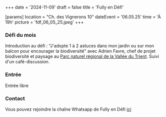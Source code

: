 +++
date = '2024-11-09'
draft = false
title = 'Fully en Défi'

[params]
location = "Ch. des Vignerons 10"
dateEvent = '06.05.25'
time = 'À 19h'
picture = 'fdf_06_05_25.jpeg'
+++

### Défi du mois

Introduction au défi : "J'adopte 1 à 2 astuces dans mon jardin ou sur mon balcon pour encourager la biodiversité" avec Adrien Favre, chef de projet biodiversité et paysage au [Parc naturel régional de la Vallée du Trient](https://www.parc-valleedutrient.ch/). Suivi d'un café-discussion.

### Entrée

Entrée libre

### Contact

Vous pouvez rejoindre la chaîne Whatsapp de Fully en Défi [ici](https://whatsapp.com/channel/0029Vaq4P9uHVvTbqRs7C92V)
